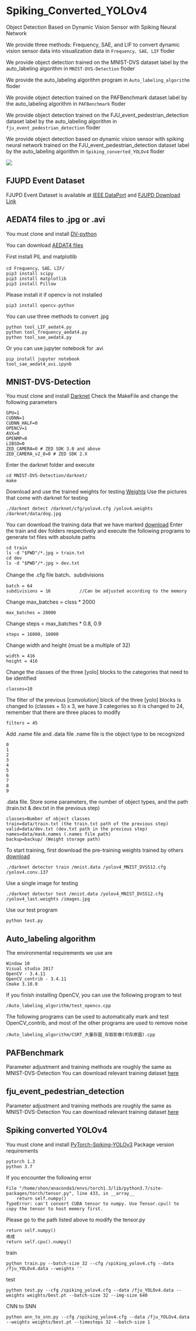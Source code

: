 # Spiking_Converted_YOLOv4
Object Detection Based on Dynamic Vision Sensor with Spiking Neural Network

We provide three methods: Frequency, SAE, and LIF to convert dynamic vision sensor data into visualization data in ```Frequency、SAE、LIF``` floder

We provide object detection trained on the MNIST-DVS dataset label by the auto_labeling algorithm in ```MNIST-DVS-Detection``` floder

We provide the auto_labeling algorithm program in ```Auto_labeling_algorithm``` floder

We provide object detection trained on the PAFBenchmark dataset label by the auto_labeling algorithm in ```PAFBenchmark``` floder

We provide object detection trained on the FJU_event_pedestrian_detection dataset label by the auto_labeling algorithm in ```fju_event_pedestrian_detection``` floder

We provide object detection based on dynamic vision sensor with spiking neural network trained on the FJU_event_pedestrian_detection dataset label by the auto_labeling algorithm in ```Spiking_converted_YOLOv4``` floder

![](https://github.com/fjcu-ee-islab/Spiking_Converted_YOLOv4/blob/master/flowchart/flowchart.png)

## FJUPD Event Dataset
FJUPD Event Dataset is available at [IEEE DataPort](https://dx.doi.org/10.21227/x8x3-mw77) and [FJUPD Download Link](https://u.pcloud.link/publink/show?code=kZO8ujVZz1BJJUPqzAS7v0h9M1gTJyTnhNW7)

## AEDAT4 files to .jpg or .avi
You must clone and install [DV-python](https://gitlab.com/inivation/dv/dv-python)

You can download [AEDAT4 files](https://drive.google.com/file/d/14MbYG6216m2hCdOdjKVSkYRfqeZZ29Fr/view?usp=sharing)

First install PIL and matplotlib
```
cd Frequency、SAE、LIF/
pip3 install scipy
pip3 install matplotlib
pip3 install Pillow
```
Please install it if opencv is not installed
```
pip3 install opencv-python 
```
You can use three methods to convert .jpg
```
python tool_LIF_aedat4.py
python tool_frequency_aedat4.py
python tool_sae_aedat4.py
```
Or you can use jupyter notebook for .avi
```
pip install jupyter notebook
tool_sae_aedat4_avi.ipynb
```

## MNIST-DVS-Detection
You must clone and install [Darknet](https://github.com/AlexeyAB/darknet)
Check the MakeFile and change the following parameters
```
GPU=1					
CUDNN=1					
CUDNN_HALF=0
OPENCV=1				
AVX=0
OPENMP=0
LIBSO=0
ZED_CAMERA=0 # ZED SDK 3.0 and above
ZED_CAMERA_v2_8=0 # ZED SDK 2.X 
```
Enter the darknet folder and execute
```
cd MNIST-DVS-Detection/darknet/
make
```
Download and use the trained weights for testing [Weights](https://drive.google.com/file/d/1cewMfusmPjYWbrnuJRuKhPMwRe_b9PaT/view)
Use the pictures that come with darknet for testing
```
./darknet detect /darknet/cfg/yolov4.cfg /yolov4.weights /darknet/data/dog.jpg
```
You can download the training data that we have marked [download](https://drive.google.com/file/d/1X1C-MsoPxtH6S5pBU_F2WlpOiPYIzM2Q/view?usp=sharing)
Enter the train and dev folders respectively and execute the following programs to generate txt files with absolute paths
```
cd train
ls -d "$PWD"/*.jpg > train.txt 
cd dev
ls -d "$PWD"/*.jpg > dev.txt 
```
Change the .cfg file
batch、subdivisions 
```
batch = 64
subdivisions = 16           //Can be adjusted according to the memory
```
Change max_batches = clsss * 2000
```
max_batches = 20000 
```
Change steps = max_batches * 0.8, 0.9
```
steps = 16000, 18000 
```
Change width and height (must be a multiple of 32)
```
width = 416
height = 416 
```
Change the classes of the three [yolo] blocks to the categories that need to be identified
```
classes=10
```
The filter of the previous [convolution] block of the three [yolo] blocks is changed to (classes + 5) x 3, we have 3 categories so it is changed to 24, remember that there are three places to modify
```
filters = 45
```
Add .name file and .data file
.name file is the object type to be recognized
```
0
1
2
3
4
5
6
7
8
9
```
.data file. Store some parameters, the number of object types, and the path (train.txt & dev.txt in the previous step)
```
classes=Number of object classes
train=data/train.txt (the train.txt path of the previous step)
valid=data/dev.txt (dev.txt path in the previous step)
names=data/mask.names (.names file path)
backup=backup/ (Weight storage path)
```
To start training, first download the pre-training weights trained by others [download](https://drive.google.com/file/d/1JKF-bdIklxOOVy-2Cr5qdvjgGpmGfcbp/view)
```
./darknet detector train /mnist.data /yolov4_MNIST_DVS512.cfg /yolov4.conv.137 
```
Use a single image for testing
```
./darknet detector test /mnist.data /yolov4_MNIST_DVS512.cfg /yolov4_last.weights /images.jpg
```
Use our test program
```
python test.py
```
## Auto_labeling algorithm
The environmental requirements we use are
```
Window 10
Visual studio 2017
OpenCV - 3.4.11
OpenCV_contrib - 3.4.11
Cmake 3.10.0
```
If you finish installing OpenCV, you can use the following program to test
```
/Auto_labeling_algorithm/test_opencv.cpp
```
The following programs can be used to automatically mark and test OpenCV_contrib, and most of the other programs are used to remove noise
```
/Auto_labeling_algorithm/CSRT_大量存圖_存取影像(可存原圖).cpp
```
## PAFBenchmark
Parameter adjustment and training methods are roughly the same as MNIST-DVS-Detection
You can download relevant training dataset [here](https://drive.google.com/file/d/1rhByl3rk0yGTepXOb9sQAFXmoZ19pghk/view?usp=sharing)
## fju_event_pedestrian_detection
Parameter adjustment and training methods are roughly the same as MNIST-DVS-Detection
You can download relevant training dataset [here](https://drive.google.com/file/d/14MbYG6216m2hCdOdjKVSkYRfqeZZ29Fr/view?usp=sharing)
## Spiking converted YOLOv4
You must clone and install [PyTorch-Spiking-YOLOv3](https://github.com/cwq159/PyTorch-Spiking-YOLOv3)
Package version requirements
```
pytorch 1.3
python 3.7
```
If you encounter the following error
```
File "/home/shon/anaconda3/envs/torch1.3/lib/python3.7/site-packages/torch/tensor.py", line 433, in __array__
    return self.numpy()
TypeError: can't convert CUDA tensor to numpy. Use Tensor.cpu() to copy the tensor to host memory first.
```
Please go to the path listed above to modify the tensor.py
```
return self.numpy()
改成
return self.cpu().numpy()
```
train
```
python train.py --batch-size 32 --cfg /spiking_yolov4.cfg --data /fju_YOLOv4.data --weights ''
```
test
```
python test.py --cfg /spiking_yolov4.cfg --data /fju_YOLOv4.data --weights weights/best.pt --batch-size 32 --img-size 640
```
CNN to SNN
```
python ann_to_snn.py --cfg /spiking_yolov4.cfg --data /fju_YOLOv4.data --weights weights/best.pt --timesteps 32 --batch-size 1
```












